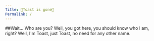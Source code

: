```yaml
---
Title: 🦀Toast is gone🦀
Permalink: /
---
```

##Wait... Who are you?
Well, you got here, you should know who I am, right? Well, I'm Toast, just Toast, no need for any other name.
